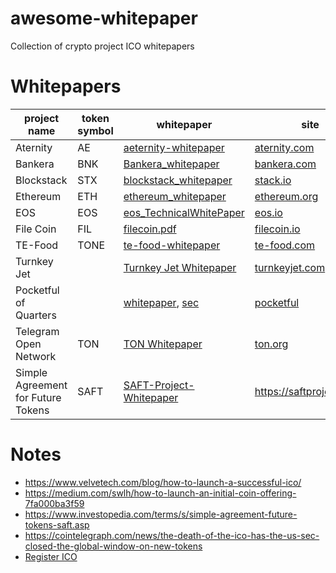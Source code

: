 # awesome-whitepaper
Collection of crypto project ICO whitepapers

# Whitepapers
| project name | token symbol | whitepaper | site |
|---|---|---|---|
|Aternity|AE| [aeternity-whitepaper](https://whitepaper.io/document/14/aeternity-whitepaper) | [aternity.com](https://aeternity.com/)|
|Bankera|BNK| [Bankera_whitepaper](https://cryptorating.eu/whitepapers/Bankera/Bankera_whitepaper.pdf) | [bankera.com](https://bankera.com/)|
|Blockstack | STX | [blockstack_whitepaper](https://gaia.blockstack.org/hub/1AxyPunHHAHiEffXWESKfbvmBpGQv138Fp/stacks.pdf) | [stack.io](https://www.stacks.co/) |
| Ethereum| ETH| [ethereum_whitepaper](https://ethereum.org/en/whitepaper/) | [ethereum.org](https://ethereum.org/)|
|EOS| EOS | [eos_TechnicalWhitePaper](https://github.com/EOSIO/Documentation/blob/master/TechnicalWhitePaper.md) | [eos.io](https://eos.io/)|
|File Coin| FIL| [filecoin.pdf](filecoin.pdf) | [filecoin.io](https://filecoin.io/)|
|TE-Food| TONE | [te-food-whitepaper](https://www.allcryptowhitepapers.com/te-food-whitepaper/) | [te-food.com](https://te-food.com/)|
|Turnkey Jet||[Turnkey Jet Whitepaper](https://www.sec.gov/divisions/corpfin/cf-noaction/2019/turnkey-jet-040219-2a1-incoming.pdf)| [turnkeyjet.com](https://www.turnkeyjet.com/) | 
|Pocketful of Quarters | | [whitepaper](https://downloads.pocketfulofquarters.com/POQ_Whitepaper_v3.0.pdf), [sec](https://www.sec.gov/corpfin/pocketful-quarters-inc-072519-2a1) | [pocketful](https://pocketfulofquarters.com/home) |
|Telegram Open Network| TON| [TON Whitepaper](https://ton.org/ton.pdf) |[ton.org](https://ton.org/)|
| Simple Agreement for Future Tokens |SAFT|[SAFT-Project-Whitepaper](https://saftproject.com/static/SAFT-Project-Whitepaper.pdf)|https://saftproject.com/| 


# Notes
- https://www.velvetech.com/blog/how-to-launch-a-successful-ico/
- https://medium.com/swlh/how-to-launch-an-initial-coin-offering-7fa000ba3f59
- https://www.investopedia.com/terms/s/simple-agreement-future-tokens-saft.asp
- https://cointelegraph.com/news/the-death-of-the-ico-has-the-us-sec-closed-the-global-window-on-new-tokens
- [Register ICO](https://medium.com/@cryptolawyersco/can-you-register-your-ico-with-sec-ddea3f9be926)

